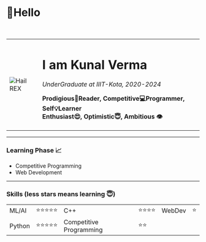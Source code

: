 <h1>👋<strong>Hello</strong></h1><br>
<!DOCTYPE html>
<html lang="en" dir="ltr">

<head>
  <meta charset="utf-8">
  <title></title>
  <link rel="stylesheet" href="styles.css">
</head>

<body>
  <table cellspacing="20">
    <tr>
      <td><img class="prof" src="IMG_20210222_180247.jpg" alt="Hail REX"></td>
      <td>
        <h1>I am Kunal Verma</h1>
        <p><em>UnderGraduate at IIIT-Kota, 2020-2024</em></p>
        <p><strong>Prodigious📗Reader, Competitive💻Programmer, Self💡Learner<br>Enthusiast😍, Optimistic😇, Ambitious 👁
            </strong></p>
      </td>
    </tr>
  </table>
  <hr>
  <h3><strong>Learning Phase 📈</strong></h3>
  <ul>
    <li>Competitive Programming</li>
    <li>Web Development</li>
  </ul> 
  <hr>
  <h3><strong>Skills (less stars means learning 😇)</strong></h3>
  <table cellspacing="20">
    <thead>
    </thead>
    <tbody>
      <tr>
        <td>ML/AI</td>
        <td>⭐⭐⭐⭐⭐</td>
        <td>C++</td>
        <td>⭐⭐⭐⭐</td>
        <td>WebDev</td>
        <td>⭐</td>
      </tr>
      <tr>
        <td>Python</td>
        <td>⭐⭐⭐⭐⭐</td>
        <td>Competitive Programming</td>
        <td>⭐⭐</td>
      </tr>
    </tbody>
  </table>
</body>

</html>


